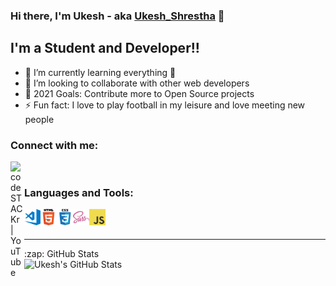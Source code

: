 ### Hi there, I'm Ukesh - aka [Ukesh_Shrestha][facebook] 👋



## I'm a Student and Developer!!

- 🌱 I’m currently learning everything 🤣
- 👯 I’m looking to collaborate with other web developers
- 🥅 2021 Goals: Contribute more to Open Source projects
- ⚡ Fun fact: I love to play football in my leisure and love meeting new people



### Connect with me:
[<img align="left" alt="codeSTACKr | YouTube" width="22px" src="https://cdn.jsdelivr.net/npm/simple-icons@v3/icons/facebook.svg" />][facebook]

<br />

### Languages and Tools:

<img align="left" alt="Visual Studio Code" width="26px" src="https://raw.githubusercontent.com/github/explore/80688e429a7d4ef2fca1e82350fe8e3517d3494d/topics/visual-studio-code/visual-studio-code.png" />
<img align="left" alt="HTML5" width="26px" src="https://raw.githubusercontent.com/github/explore/80688e429a7d4ef2fca1e82350fe8e3517d3494d/topics/html/html.png" />
<img align="left" alt="CSS3" width="26px" src="https://raw.githubusercontent.com/github/explore/80688e429a7d4ef2fca1e82350fe8e3517d3494d/topics/css/css.png" />
<img align="left" alt="Sass" width="26px" src="https://raw.githubusercontent.com/github/explore/80688e429a7d4ef2fca1e82350fe8e3517d3494d/topics/sass/sass.png" />
<img align="left" alt="JavaScript" width="26px" src="https://raw.githubusercontent.com/github/explore/80688e429a7d4ef2fca1e82350fe8e3517d3494d/topics/javascript/javascript.png" />


<br />
<br />

---


  <summary>:zap: GitHub Stats</summary>

  <img align="left" alt="Ukesh's GitHub Stats" src="https://github-readme-stats.Ukesh-dev.vercel.app/api?username=Ukesh-dev&show_icons=true&hide_border=true" />

</details>


[facebook]: https://www.facebook.com/ukeshcrestha

